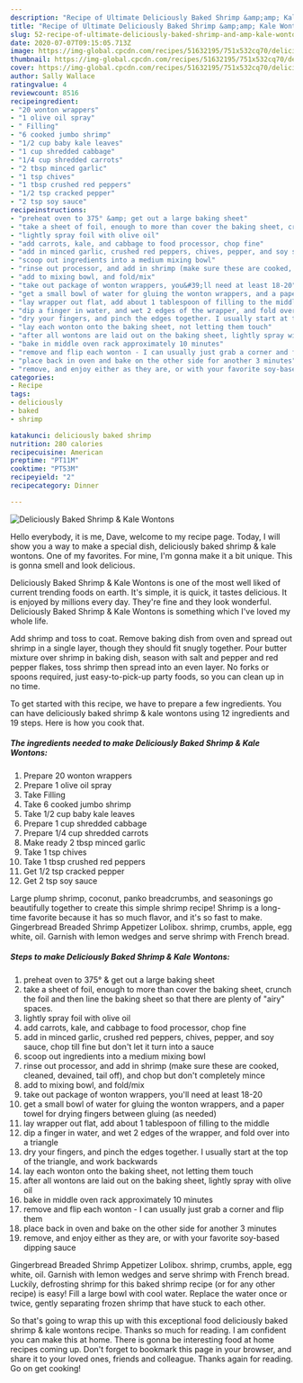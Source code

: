 ```yaml
---
description: "Recipe of Ultimate Deliciously Baked Shrimp &amp;amp; Kale Wontons"
title: "Recipe of Ultimate Deliciously Baked Shrimp &amp;amp; Kale Wontons"
slug: 52-recipe-of-ultimate-deliciously-baked-shrimp-and-amp-kale-wontons
date: 2020-07-07T09:15:05.713Z
image: https://img-global.cpcdn.com/recipes/51632195/751x532cq70/deliciously-baked-shrimp-kale-wontons-recipe-main-photo.jpg
thumbnail: https://img-global.cpcdn.com/recipes/51632195/751x532cq70/deliciously-baked-shrimp-kale-wontons-recipe-main-photo.jpg
cover: https://img-global.cpcdn.com/recipes/51632195/751x532cq70/deliciously-baked-shrimp-kale-wontons-recipe-main-photo.jpg
author: Sally Wallace
ratingvalue: 4
reviewcount: 8516
recipeingredient:
- "20 wonton wrappers"
- "1 olive oil spray"
- " Filling"
- "6 cooked jumbo shrimp"
- "1/2 cup baby kale leaves"
- "1 cup shredded cabbage"
- "1/4 cup shredded carrots"
- "2 tbsp minced garlic"
- "1 tsp chives"
- "1 tbsp crushed red peppers"
- "1/2 tsp cracked pepper"
- "2 tsp soy sauce"
recipeinstructions:
- "preheat oven to 375° &amp; get out a large baking sheet"
- "take a sheet of foil, enough to more than cover the baking sheet, crunch the foil and then line the baking sheet so that there are plenty of &#34;airy&#34; spaces."
- "lightly spray foil with olive oil"
- "add carrots, kale, and cabbage to food processor, chop fine"
- "add in minced garlic, crushed red peppers, chives, pepper, and soy sauce, chop till fine but don&#39;t let it turn into a sauce"
- "scoop out ingredients into a medium mixing bowl"
- "rinse out processor, and add in shrimp (make sure these are cooked, cleaned, devained, tail off), and chop but don&#39;t completely mince"
- "add to mixing bowl, and fold/mix"
- "take out package of wonton wrappers, you&#39;ll need at least 18-20"
- "get a small bowl of water for gluing the wonton wrappers, and a paper towel for drying fingers between gluing (as needed)"
- "lay wrapper out flat, add about 1 tablespoon of filling to the middle"
- "dip a finger in water, and wet 2 edges of the wrapper, and fold over into a triangle"
- "dry your fingers, and pinch the edges together. I usually start at the top of the triangle, and work backwards"
- "lay each wonton onto the baking sheet, not letting them touch"
- "after all wontons are laid out on the baking sheet, lightly spray with olive oil"
- "bake in middle oven rack approximately 10 minutes"
- "remove and flip each wonton - I can usually just grab a corner and flip them"
- "place back in oven and bake on the other side for another 3 minutes"
- "remove, and enjoy either as they are, or with your favorite soy-based dipping sauce"
categories:
- Recipe
tags:
- deliciously
- baked
- shrimp

katakunci: deliciously baked shrimp 
nutrition: 280 calories
recipecuisine: American
preptime: "PT11M"
cooktime: "PT53M"
recipeyield: "2"
recipecategory: Dinner

---
```



![Deliciously Baked Shrimp &amp; Kale Wontons](https://img-global.cpcdn.com/recipes/51632195/751x532cq70/deliciously-baked-shrimp-kale-wontons-recipe-main-photo.jpg)

Hello everybody, it is me, Dave, welcome to my recipe page. Today, I will show you a way to make a special dish, deliciously baked shrimp &amp; kale wontons. One of my favorites. For mine, I'm gonna make it a bit unique. This is gonna smell and look delicious.

Deliciously Baked Shrimp &amp; Kale Wontons is one of the most well liked of current trending foods on earth. It's simple, it is quick, it tastes delicious. It is enjoyed by millions every day. They're fine and they look wonderful. Deliciously Baked Shrimp &amp; Kale Wontons is something which I've loved my whole life.

Add shrimp and toss to coat. Remove baking dish from oven and spread out shrimp in a single layer, though they should fit snugly together. Pour butter mixture over shrimp in baking dish, season with salt and pepper and red pepper flakes, toss shrimp then spread into an even layer. No forks or spoons required, just easy-to-pick-up party foods, so you can clean up in no time.


To get started with this recipe, we have to prepare a few ingredients. You can have deliciously baked shrimp &amp; kale wontons using 12 ingredients and 19 steps. Here is how you cook that.

<!--inarticleads1-->

##### The ingredients needed to make Deliciously Baked Shrimp &amp; Kale Wontons:

1. Prepare 20 wonton wrappers
1. Prepare 1 olive oil spray
1. Take  Filling
1. Take 6 cooked jumbo shrimp
1. Take 1/2 cup baby kale leaves
1. Prepare 1 cup shredded cabbage
1. Prepare 1/4 cup shredded carrots
1. Make ready 2 tbsp minced garlic
1. Take 1 tsp chives
1. Take 1 tbsp crushed red peppers
1. Get 1/2 tsp cracked pepper
1. Get 2 tsp soy sauce


Large plump shrimp, coconut, panko breadcrumbs, and seasonings go beautifully together to create this simple shrimp recipe! Shrimp is a long-time favorite because it has so much flavor, and it&#39;s so fast to make. Gingerbread Breaded Shrimp Appetizer Lolibox. shrimp, crumbs, apple, egg white, oil. Garnish with lemon wedges and serve shrimp with French bread. 

<!--inarticleads2-->

##### Steps to make Deliciously Baked Shrimp &amp; Kale Wontons:

1. preheat oven to 375° &amp; get out a large baking sheet
1. take a sheet of foil, enough to more than cover the baking sheet, crunch the foil and then line the baking sheet so that there are plenty of &#34;airy&#34; spaces.
1. lightly spray foil with olive oil
1. add carrots, kale, and cabbage to food processor, chop fine
1. add in minced garlic, crushed red peppers, chives, pepper, and soy sauce, chop till fine but don&#39;t let it turn into a sauce
1. scoop out ingredients into a medium mixing bowl
1. rinse out processor, and add in shrimp (make sure these are cooked, cleaned, devained, tail off), and chop but don&#39;t completely mince
1. add to mixing bowl, and fold/mix
1. take out package of wonton wrappers, you&#39;ll need at least 18-20
1. get a small bowl of water for gluing the wonton wrappers, and a paper towel for drying fingers between gluing (as needed)
1. lay wrapper out flat, add about 1 tablespoon of filling to the middle
1. dip a finger in water, and wet 2 edges of the wrapper, and fold over into a triangle
1. dry your fingers, and pinch the edges together. I usually start at the top of the triangle, and work backwards
1. lay each wonton onto the baking sheet, not letting them touch
1. after all wontons are laid out on the baking sheet, lightly spray with olive oil
1. bake in middle oven rack approximately 10 minutes
1. remove and flip each wonton - I can usually just grab a corner and flip them
1. place back in oven and bake on the other side for another 3 minutes
1. remove, and enjoy either as they are, or with your favorite soy-based dipping sauce


Gingerbread Breaded Shrimp Appetizer Lolibox. shrimp, crumbs, apple, egg white, oil. Garnish with lemon wedges and serve shrimp with French bread. Luckily, defrosting shrimp for this baked shrimp recipe (or for any other recipe) is easy! Fill a large bowl with cool water. Replace the water once or twice, gently separating frozen shrimp that have stuck to each other. 

So that's going to wrap this up with this exceptional food deliciously baked shrimp &amp; kale wontons recipe. Thanks so much for reading. I am confident you can make this at home. There is gonna be interesting food at home recipes coming up. Don't forget to bookmark this page in your browser, and share it to your loved ones, friends and colleague. Thanks again for reading. Go on get cooking!

